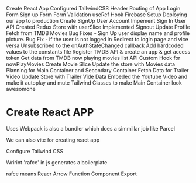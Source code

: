 Create React App
Configured TailwindCSS
Header
Routing of App
Login Form
Sign up Form
Form Validation
useRef Hook
Firebase Setup
Deploying our app to production
Create SignUp User Account
Impement Sign In User API
Created Redux Store with userSlice
Implemented Signout
Update Profile
Fetch from TMDB Movies
Bug Fixes - Sign Up user display name and profile picture.
Bug Fix - if the user is not logged in Redirect to login page and vice versa
Unsubscribed to the onAuthStateChanged callback
Add hardcoded values to the constants file
Register TMDB API & create an app & get access token
Get data from TMDB now playing movies list API
Custom Hook for nowPlayMovies
Create Movie Slice
Update the store with Movies data
Planning for Main Container and Secondary Container
Fetch Data for Trailer Video
Update Store with Trailer Vide Data
Embeded the Youtube Video and make it autoplay and mute
Tailwind Classes to make Main Container look awesomone

# Create React APP

Uses Webpack is also a bundler which does a simmillar job like Parcel

We can also vite for creating react app

Configure Tailwind CSS

Wrirint 'rafce' in js generates a boilerplate

rafce means Reacr Arrow Function Component Export

<!-- Episode 15 Remaining Time 01:05:30-->
